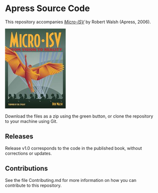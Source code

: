 # Apress Source Code

This repository accompanies [*Micro-ISV*](http://www.apress.com/9781590596012) by Robert Walsh (Apress, 2006).

![Cover image](9781590596012.jpg)

Download the files as a zip using the green button, or clone the repository to your machine using Git.

## Releases

Release v1.0 corresponds to the code in the published book, without corrections or updates.

## Contributions

See the file Contributing.md for more information on how you can contribute to this repository.
